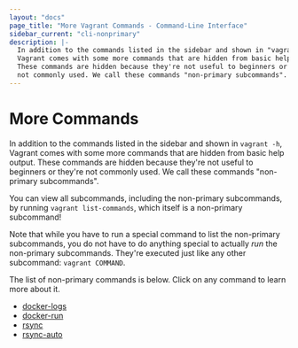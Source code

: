```yaml
---
layout: "docs"
page_title: "More Vagrant Commands - Command-Line Interface"
sidebar_current: "cli-nonprimary"
description: |-
  In addition to the commands listed in the sidebar and shown in "vagrant -h",
  Vagrant comes with some more commands that are hidden from basic help output.
  These commands are hidden because they're not useful to beginners or they're
  not commonly used. We call these commands "non-primary subcommands".
---
```


# More Commands

In addition to the commands listed in the sidebar and shown in `vagrant -h`,
Vagrant comes with some more commands that are hidden from basic help output.
These commands are hidden because they're not useful to beginners or they're
not commonly used. We call these commands "non-primary subcommands".

You can view all subcommands, including the non-primary subcommands,
by running `vagrant list-commands`, which itself is a non-primary subcommand!

Note that while you have to run a special command to list the non-primary
subcommands, you do not have to do anything special to actually _run_ the
non-primary subcommands. They're executed just like any other subcommand:
`vagrant COMMAND`.

The list of non-primary commands is below. Click on any command to learn
more about it.

* [docker-logs](/docs/docker/commands.html)
* [docker-run](/docs/docker/commands.html)
* [rsync](/docs/cli/rsync.html)
* [rsync-auto](/docs/cli/rsync-auto.html)

